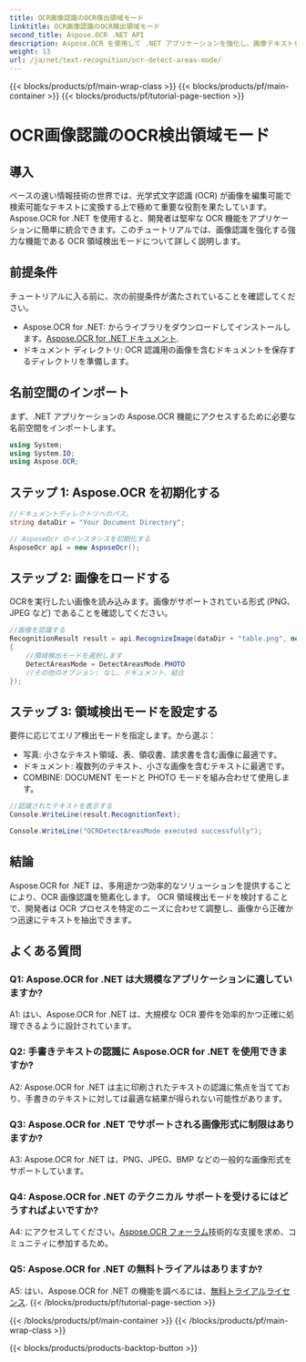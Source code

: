 ```yaml
---
title: OCR画像認識のOCR検出領域モード
linktitle: OCR画像認識のOCR検出領域モード
second_title: Aspose.OCR .NET API
description: Aspose.OCR を使用して .NET アプリケーションを強化し、画像テキストを効率的に認識します。正確な結果を得るには、OCR 領域検出モードを調べてください。
weight: 13
url: /ja/net/text-recognition/ocr-detect-areas-mode/
---
```


{{< blocks/products/pf/main-wrap-class >}}
{{< blocks/products/pf/main-container >}}
{{< blocks/products/pf/tutorial-page-section >}}

# OCR画像認識のOCR検出領域モード

## 導入

ペースの速い情報技術の世界では、光学式文字認識 (OCR) が画像を編集可能で検索可能なテキストに変換する上で極めて重要な役割を果たしています。 Aspose.OCR for .NET を使用すると、開発者は堅牢な OCR 機能をアプリケーションに簡単に統合できます。このチュートリアルでは、画像認識を強化する強力な機能である OCR 領域検出モードについて詳しく説明します。

## 前提条件

チュートリアルに入る前に、次の前提条件が満たされていることを確認してください。

-  Aspose.OCR for .NET: からライブラリをダウンロードしてインストールします。[Aspose.OCR for .NET ドキュメント](https://reference.aspose.com/ocr/net/).
- ドキュメント ディレクトリ: OCR 認識用の画像を含むドキュメントを保存するディレクトリを準備します。

## 名前空間のインポート

まず、.NET アプリケーションの Aspose.OCR 機能にアクセスするために必要な名前空間をインポートします。

```csharp
using System;
using System.IO;
using Aspose.OCR;
```

## ステップ 1: Aspose.OCR を初期化する

```csharp
//ドキュメントディレクトリへのパス。
string dataDir = "Your Document Directory";

// AsposeOcr のインスタンスを初期化する
AsposeOcr api = new AsposeOcr();
```

## ステップ 2: 画像をロードする

OCRを実行したい画像を読み込みます。画像がサポートされている形式 (PNG、JPEG など) であることを確認してください。

```csharp
//画像を認識する
RecognitionResult result = api.RecognizeImage(dataDir + "table.png", new RecognitionSettings
{
    //領域検出モードを選択します
    DetectAreasMode = DetectAreasMode.PHOTO
    //その他のオプション: なし、ドキュメント、結合
});
```

## ステップ 3: 領域検出モードを設定する

要件に応じてエリア検出モードを指定します。から選ぶ：
- 写真: 小さなテキスト領域、表、領収書、請求書を含む画像に最適です。
- ドキュメント: 複数列のテキスト、小さな画像を含むテキストに最適です。
- COMBINE: DOCUMENT モードと PHOTO モードを組み合わせて使用します。

```csharp
//認識されたテキストを表示する
Console.WriteLine(result.RecognitionText);

Console.WriteLine("OCRDetectAreasMode executed successfully");
```

## 結論

Aspose.OCR for .NET は、多用途かつ効率的なソリューションを提供することにより、OCR 画像認識を簡素化します。 OCR 領域検出モードを検討することで、開発者は OCR プロセスを特定のニーズに合わせて調整し、画像から正確かつ迅速にテキストを抽出できます。

## よくある質問

### Q1: Aspose.OCR for .NET は大規模なアプリケーションに適していますか?

A1: はい、Aspose.OCR for .NET は、大規模な OCR 要件を効率的かつ正確に処理できるように設計されています。

### Q2: 手書きテキストの認識に Aspose.OCR for .NET を使用できますか?

A2: Aspose.OCR for .NET は主に印刷されたテキストの認識に焦点を当てており、手書きのテキストに対しては最適な結果が得られない可能性があります。

### Q3: Aspose.OCR for .NET でサポートされる画像形式に制限はありますか?

A3: Aspose.OCR for .NET は、PNG、JPEG、BMP などの一般的な画像形式をサポートしています。

### Q4: Aspose.OCR for .NET のテクニカル サポートを受けるにはどうすればよいですか?

 A4: にアクセスしてください。[Aspose.OCR フォーラム](https://forum.aspose.com/c/ocr/16)技術的な支援を求め、コミュニティに参加するため。

### Q5: Aspose.OCR for .NET の無料トライアルはありますか?

 A5: はい、Aspose.OCR for .NET の機能を調べるには、[無料トライアルライセンス](https://releases.aspose.com/).
{{< /blocks/products/pf/tutorial-page-section >}}

{{< /blocks/products/pf/main-container >}}
{{< /blocks/products/pf/main-wrap-class >}}

{{< blocks/products/products-backtop-button >}}
